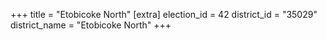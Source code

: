 +++
title = "Etobicoke North"
[extra]
election_id = 42
district_id = "35029"
district_name = "Etobicoke North"
+++
